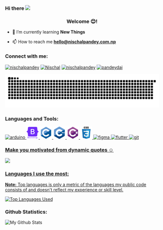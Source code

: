 ### Hi there   <img src="https://media.giphy.com/media/hvRJCLFzcasrR4ia7z/giphy.gif" width="28">




<h3 align="center">
  Welcome 😊!

</h3>

- 🌱 I’m currently learning **New Things**

- 📫 How to reach me **hello@nischalpandey.com.np** 

<h3 align="left">Connect with me:</h3>
<p align="left">
<a href="https://twitter.com/nischalpandey" target="blank" rel="noopener"><img align="center" src="https://raw.githubusercontent.com/rahuldkjain/github-profile-readme-generator/master/src/images/icons/Social/twitter.svg" alt="nischalpandey" height="30" width="40" /></a>
<a href="https://www.linkedin.com/in/nischal-pandey/" target="blank" rel="noopener"><img align="center" src="https://raw.githubusercontent.com/rahuldkjain/github-profile-readme-generator/master/src/images/icons/Social/linked-in-alt.svg" alt="Nischal" height="30" width="40" /></a>
<a href="https://fb.com/nischalpandey" target="blank" rel="noopener"><img align="center" src="https://raw.githubusercontent.com/rahuldkjain/github-profile-readme-generator/master/src/images/icons/Social/facebook.svg" alt="nischalpandey" height="30" width="40" /></a>
<a href="https://instagram.com/nischalpandey" target="blank" rel="noopener"><img align="center" src="https://raw.githubusercontent.com/rahuldkjain/github-profile-readme-generator/master/src/images/icons/Social/instagram.svg" alt="pandeydai" height="30" width="40" /></a>
</p>


![Snake animation](https://github.com/nischalpandey/nischalpandey/blob/main/ss.svg)

<h3 align="left">Languages and Tools:</h3>
<p align="left"> <a href="https://www.arduino.cc/" target="_blank"> <img src="https://cdn.worldvectorlogo.com/logos/arduino-1.svg" alt="arduino" width="40" height="40"/> </a> <a href="https://getbootstrap.com" target="_blank"> <img src="https://raw.githubusercontent.com/devicons/devicon/master/icons/bootstrap/bootstrap-plain-wordmark.svg" alt="bootstrap" width="40" height="40"/> </a> <a href="https://www.cprogramming.com/" target="_blank"> <img src="https://raw.githubusercontent.com/devicons/devicon/master/icons/c/c-original.svg" alt="c" width="40" height="40"/> </a> <a href="https://www.w3schools.com/cpp/" target="_blank"> <img src="https://raw.githubusercontent.com/devicons/devicon/master/icons/cplusplus/cplusplus-original.svg" alt="cplusplus" width="40" height="40"/> </a> <a href="https://www.w3schools.com/cs/" target="_blank"> <img src="https://raw.githubusercontent.com/devicons/devicon/master/icons/csharp/csharp-original.svg" alt="csharp" width="40" height="40"/> </a> <a href="https://www.w3schools.com/css/" target="_blank"> <img src="https://raw.githubusercontent.com/devicons/devicon/master/icons/css3/css3-original-wordmark.svg" alt="css3" width="40" height="40"/> </a> <a href="https://www.figma.com/" target="_blank"> <img src="https://www.vectorlogo.zone/logos/figma/figma-icon.svg" alt="figma" width="40" height="40"/> </a> <a href="https://flutter.dev" target="_blank"> <img src="https://www.vectorlogo.zone/logos/flutterio/flutterio-icon.svg" alt="flutter" width="40" height="40"/> </a> <a href="https://git-scm.com/" target="_blank"> <img src="https://www.vectorlogo.zone/logos/git-scm/git-scm-icon.svg" alt="git" width="40" height="40"/> </a> <a href="https://www.w3.org/html/" target="_blank"> 
<br/>

### Make you motivated from dynamic quotes ☺️
![](https://quotes-github-readme.vercel.app/api?type=horizontal&theme=radical)

### Languages I use the most:
<b>Note:</b> Top languages is only a metric of the languages my public code consists of and doesn't reflect my experience or skill level.
<br/>

[![Top Languages Used](https://github-readme-stats.vercel.app/api/top-langs/?username=nischalpandey&layout=compact&theme=algolia)](https://github.com/nischalpandey)
<br/>

### Github Statistics:

![My Github Stats](https://github-readme-stats.vercel.app/api?username=nischalpandey&hide=contribs,prs&show_icons=true&theme=algolia)
<br/>







<!--START_SECTION:activity-->

<!--END_SECTION:activity-->













